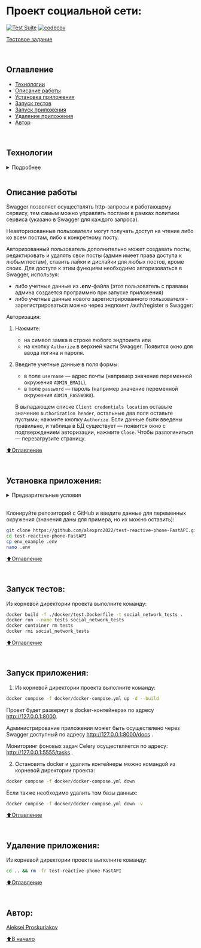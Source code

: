 # Проект социальной сети:

[![Test Suite](https://github.com/alexpro2022/test-reactive-phone-FastAPI/actions/workflows/main.yml/badge.svg)](https://github.com/alexpro2022/test-reactive-phone-FastAPI/actions/workflows/main.yml)
[![codecov](https://codecov.io/gh/alexpro2022/test-reactive-phone-FastAPI/graph/badge.svg?token=jWXqnr3w5Q)](https://codecov.io/gh/alexpro2022/test-reactive-phone-FastAPI)


[Тестовое задание](https://docs.google.com/document/d/1_ZMjuXB0DnioQW7w30mrsA2WYzcdbWII4omgPvdPGQo/edit)

<br>

## Оглавление
- [Технологии](#технологии)
- [Описание работы](#описание-работы)
- [Установка приложения](#установка-приложения)
- [Запуск тестов](#запуск-тестов)
- [Запуск приложения](#запуск-приложения)
- [Удаление приложения](#удаление-приложения)
- [Автор](#автор)

<br>

## Технологии
<details><summary>Подробнее</summary><br>

[![Python](https://img.shields.io/badge/python-3.10%20%7C%203.11%20%7C%203.12-blue?logo=python)](https://www.python.org/)
[![asyncio](https://img.shields.io/badge/-asyncio-464646?logo=python)](https://docs.python.org/3/library/asyncio.html)
[![FastAPI](https://img.shields.io/badge/-FastAPI-464646?logo=fastapi)](https://fastapi.tiangolo.com/)
[![FastAPI_Users](https://img.shields.io/badge/-FastAPI--Users-464646?logo=fastapi-users)](https://fastapi-users.github.io/fastapi-users/)
[![Pydantic](https://img.shields.io/badge/-Pydantic-464646?logo=Pydantic)](https://docs.pydantic.dev/)
[![SQLAlchemy](https://img.shields.io/badge/SQLAlchemy-v2.0-blue?logo=sqlalchemy)](https://www.sqlalchemy.org/)
[![Alembic](https://img.shields.io/badge/-Alembic-464646?logo=alembic)](https://alembic.sqlalchemy.org/en/latest/)
[![PostgreSQL](https://img.shields.io/badge/-PostgreSQL-464646?logo=PostgreSQL)](https://www.postgresql.org/)
[![asyncpg](https://img.shields.io/badge/-asyncpg-464646?logo=asyncpg)](https://pypi.org/project/asyncpg/)
[![aioredis](https://img.shields.io/badge/-aioredis-464646?logo=redis)](https://aioredis.readthedocs.io/en/latest/)
[![httpx](https://img.shields.io/badge/-httpx-464646?logo=httpx)](https://www.python-httpx.org/)
[![celery](https://img.shields.io/badge/-Celery-464646?logo=celery)](https://docs.celeryq.dev/en/stable/)
[![rabbitmq](https://img.shields.io/badge/-RabbitMQ-464646?logo=rabbitmq)](https://www.rabbitmq.com/)
[![flower](https://img.shields.io/badge/-Flower-464646?logo=flower)](https://flower.readthedocs.io/en/latest/)
[![Uvicorn](https://img.shields.io/badge/-Uvicorn-464646?logo=Uvicorn)](https://www.uvicorn.org/)
[![docker_compose](https://img.shields.io/badge/-Docker%20Compose-464646?logo=docker)](https://docs.docker.com/compose/)
[![Pytest](https://img.shields.io/badge/-Pytest-464646?logo=Pytest)](https://docs.pytest.org/en/latest/)
[![Pytest-asyncio](https://img.shields.io/badge/-Pytest--asyncio-464646?logo=Pytest-asyncio)](https://pypi.org/project/pytest-asyncio/)
[![pre-commit](https://img.shields.io/badge/-pre--commit-464646?logo=pre-commit)](https://pre-commit.com/)

[⬆️Оглавление](#оглавление)

</details>

<br>

## Описание работы

Swagger позволяет осуществлять http-запросы к работающему сервису, тем самым можно управлять постами в рамках политики сервиса (указано в Swagger для каждого запроса).

Неавторизованные пользователи могут получать доступ на чтение либо ко всем постам, либо к конкретному посту.

Авторизованный пользователь дополнительно может создавать посты, редактировать и удалять свои посты (админ имеет права доступа к любым постам), ставить лайки и дислайки для любых постов, кроме своих. Для доступа к этим функциям необходимо авторизоваться в Swagger, используя:
  - либо учетные данные из **.env**-файла (этот пользователь с правами админа создается программно при запуске приложения)
  - либо учетные данные нового зарегистрированного пользователя - зарегистрироваться можно через эндпоинт /auth/register  в Swagger:

Авторизация:
 1. Нажмите:
    - на символ замка в строке любого эндпоинта или
    - на кнопку `Authorize` в верхней части Swagger.
     Появится окно для ввода логина и пароля.

 2. Введите учетные данные в поля формы:
    - в поле `username` — адрес почты (например значение переменной окружения `ADMIN_EMAIL`),
    - в поле `password` — пароль (например значение переменной окружения `ADMIN_PASSWORD`).

    В выпадающем списке `Client credentials location` оставьте значение `Authorization header`,
    остальные два поля оставьте пустыми; нажмите кнопку `Authorize`.
Если данные были введены правильно, и таблица в БД существует — появится окно с подтверждением авторизации, нажмите `Close`.
Чтобы разлогиниться — перезагрузите страницу.

[⬆️Оглавление](#оглавление)

<br>

## Установка приложения:

<details><summary>Предварительные условия</summary>

Предполагается, что пользователь установил [Docker](https://docs.docker.com/engine/install/) и [Docker Compose](https://docs.docker.com/compose/install/) на локальной машине. Проверить наличие можно выполнив команды:

```bash
docker --version && docker-compose --version
```
<h1></h1></details>

<br>

Клонируйте репозиторий с GitHub и введите данные для переменных окружения (значения даны для примера, но их можно оставить):

```bash
git clone https://github.com/alexpro2022/test-reactive-phone-FastAPI.git
cd test-reactive-phone-FastAPI
cp env_example .env
nano .env
```

[⬆️Оглавление](#оглавление)

<br>

## Запуск тестов:

Из корневой директории проекта выполните команду:
```bash
docker build -f ./docker/test.Dockerfile -t social_network_tests .
docker run --name tests social_network_tests
docker container rm tests
docker rmi social_network_tests
```

[⬆️Оглавление](#оглавление)

<br>

## Запуск приложения:

1. Из корневой директории проекта выполните команду:
```bash
docker compose -f docker/docker-compose.yml up -d --build
```
  Проект будет развернут в docker-контейнерах по адресу http://127.0.0.1:8000.

  Администрирование приложения может быть осуществлено через Swagger доступный по адресу http://127.0.0.1:8000/docs .

  Мониторинг фоновых задач Celery осуществляется по адресу: http://127.0.0.1:5555/tasks .

2. Остановить docker и удалить контейнеры можно командой из корневой директории проекта:
```bash
docker compose -f docker/docker-compose.yml down
```
Если также необходимо удалить том базы данных:
```bash
docker compose -f docker/docker-compose.yml down -v
```

[⬆️Оглавление](#оглавление)

<br>

## Удаление приложения:
Из корневой директории проекта выполните команду:
```bash
cd .. && rm -fr test-reactive-phone-FastAPI
```

[⬆️Оглавление](#оглавление)

<br>

## Автор:
[Aleksei Proskuriakov](https://github.com/alexpro2022)

[⬆️В начало](#проект-социальной-сети)
